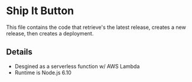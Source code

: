 # Ship It Button

This file contains the code that retrieve's the latest release, creates a new release, then creates a deployment. 

## Details 

- Desgined as a serverless function w/ AWS Lambda 
- Runtime is Node.js 6.10



